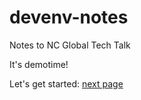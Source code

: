 # devenv-notes
Notes to NC Global Tech Talk

It's demotime!

Let's get started: [next page](./step-01.md)

